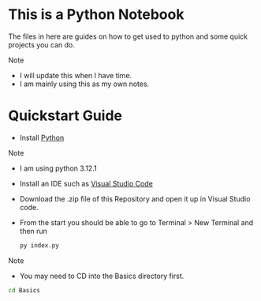 # This is a Python Notebook
The files in here are guides on how to get used to python and some quick projects you can do.

> [!NOTE]
> - I will update this when I have time.
> - I am mainly using this as my own notes.

# Quickstart Guide
- Install [Python](https://www.python.org/downloads/)

> [!NOTE]
> - I am using python 3.12.1

- Install an IDE such as [Visual Studio Code](https://code.visualstudio.com)
 
- Download the .zip file of this Repository and open it up in Visual Studio code.
 
- From the start you should be able to go to Terminal > New Terminal and then run
  ```py
  py index.py
  ```
> [!NOTE]
> - You may need to CD into the Basics directory first.
> ```bash
> cd Basics
> ```
